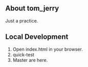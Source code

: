 ## About tom_jerry

   Just a practice.

## Local Development
   
   1. Open index.html in your browser.
   2. quick-test
   3. Master are here.

